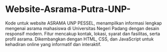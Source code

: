 # Website-Asrama-Putra-UNP-
Kode untuk website ASRAMA UNP PESSEL, menampilkan informasi lengkap mengenai asrama mahasiswa di Universitas Negeri Padang dengan desain responsif modern. Fitur mencakup kontak, lokasi, syarat dan fasilitas, serta profil asrama. Dikembangkan dengan HTML, CSS, dan JavaScript untuk kehadiran online yang informatif dan interaktif.
